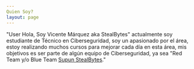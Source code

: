 ```yaml
---
Quien Soy?
layout: page
---
```


"User
Hola, Soy Vicente Márquez aka StealBytes" actualmente soy  estudiante de Técnico en Ciberseguridad, soy un apasionado por el área, estoy realizando muchos cursos para mejorar cada día en esta área, mis objetivos es ser parte de algún equipo de Ciberseguridad, ya sea "Red Team y/o Blue Team <a rel='me' target='_blank' href='https://www.linkedin.com/in/vicente-m%C3%A1rquez-bustos-493a36174/'>Supun StealBytes</a>."
